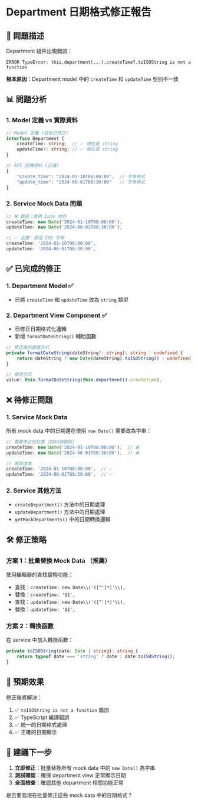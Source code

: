 # Department 日期格式修正報告

## 🚨 **問題描述**

Department 組件出現錯誤：
```
ERROR TypeError: this.department(...).createTime?.toISOString is not a function
```

**根本原因**：Department model 中的 `createTime` 和 `updateTime` 型別不一致

## 📊 **問題分析**

### 1. **Model 定義 vs 實際資料**
```typescript
// Model 定義 (目前已修正)
interface Department {
    createTime: string;  // ✅ 現在是 string
    updateTime?: string; // ✅ 現在是 string
}

// API 回傳資料 (正確)
{
    "create_time": "2024-01-10T08:00:00",  // 字串格式
    "update_time": "2024-06-01T08:30:00"   // 字串格式
}
```

### 2. **Service Mock Data 問題**
```typescript
// ❌ 錯誤：使用 Date 物件
createTime: new Date('2024-01-10T08:00:00'),
updateTime: new Date('2024-06-01T08:30:00'),

// ✅ 正確：使用 ISO 字串
createTime: '2024-01-10T08:00:00',
updateTime: '2024-06-01T08:30:00',
```

## ✅ **已完成的修正**

### 1. **Department Model** ✅
- 已將 `createTime` 和 `updateTime` 改為 `string` 類型

### 2. **Department View Component** ✅
- 已修正日期格式化邏輯
- 新增 `formatDateString()` 輔助函數

```typescript
// 修正後的處理方式
private formatDateString(dateString?: string): string | undefined {
    return dateString ? new Date(dateString).toISOString() : undefined;
}

// 使用方式
value: this.formatDateString(this.department().createTime),
```

## ❌ **待修正問題**

### 1. **Service Mock Data**
所有 mock data 中的日期還在使用 `new Date()` 需要改為字串：

```typescript
// 需要修正的位置（約40個錯誤）
createTime: new Date('2024-01-10T08:00:00'),  // ❌
updateTime: new Date('2024-06-01T08:30:00'),  // ❌

// 應該改為
createTime: '2024-01-10T08:00:00',  // ✅
updateTime: '2024-06-01T08:30:00',  // ✅
```

### 2. **Service 其他方法**
- `createDepartment()` 方法中的日期處理
- `updateDepartment()` 方法中的日期處理
- `getMockDepartments()` 中的日期轉換邏輯

## 🛠️ **修正策略**

### 方案 1：批量替換 Mock Data （推薦）
使用編輯器的查找替換功能：
- 查找：`createTime: new Date\\('([^']*)'\\),`
- 替換：`createTime: '$1',`
- 查找：`updateTime: new Date\\('([^']*)'\\),`
- 替換：`updateTime: '$1',`

### 方案 2：轉換函數
在 service 中加入轉換函數：
```typescript
private toISOString(date: Date | string): string {
    return typeof date === 'string' ? date : date.toISOString();
}
```

## 🎯 **預期效果**

修正後將解決：
1. ✅ `toISOString is not a function` 錯誤
2. ✅ TypeScript 編譯錯誤
3. ✅ 統一的日期格式處理
4. ✅ 正確的日期顯示

## 📝 **建議下一步**

1. **立即修正**：批量替換所有 mock data 中的 `new Date()` 為字串
2. **測試確認**：確保 department view 正常顯示日期
3. **全面檢查**：確認其他 department 相關功能正常

是否要我現在批量修正這些 mock data 中的日期格式？
